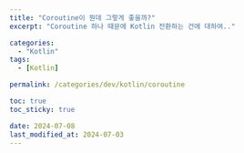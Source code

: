 ```yaml
---
title: "Coroutine이 뭔데 그렇게 좋을까?"
excerpt: "Coroutine 하나 때문에 Kotlin 전환하는 건에 대하여.."

categories:
  - "Kotlin"
tags:
  - [Kotlin]

permalink: /categories/dev/kotlin/coroutine

toc: true
toc_sticky: true

date: 2024-07-08
last_modified_at: 2024-07-03
---
```


